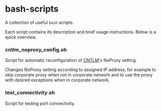# bash-scripts

A collection of useful ```bash``` scripts.

Each script contains its description and brief usage instructions. Below is a quick overview.

### cntlm_noproxy_config.sh

Script for automatic reconfiguration of [CNTLM](http://cntlm.sourceforge.net/)'s NoProxy setting.

Changes NoProxy setting according to assigned IP address, for example to skip corporate proxy when not in corporate network and to use the proxy with desired exceptions when in corporate network.

### test_connectivity.sh

Script for testing port connectivity.

